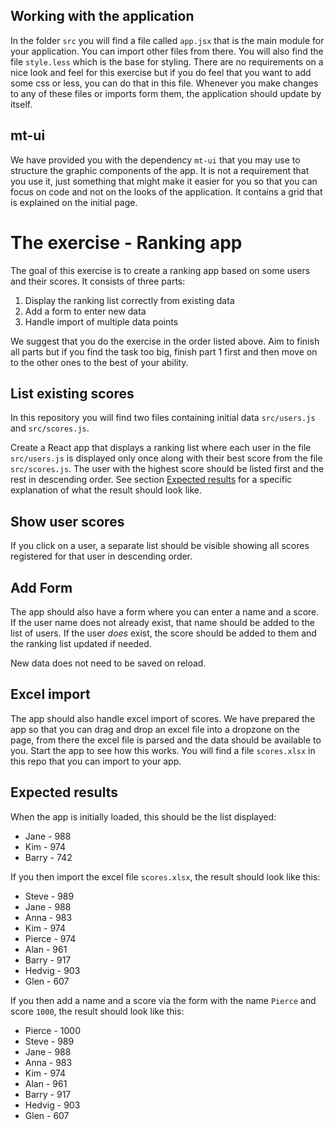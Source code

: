 ## Working with the application

In the folder `src` you will find a file called `app.jsx` that is the main module for your application. You can import other files from there.
You will also find the file `style.less` which is the base for styling. There are no requirements on a nice look and feel for this exercise but if
you do feel that you want to add some css or less, you can do that in this file. Whenever you make changes to any of these files or imports form them, the application should update by itself.

## mt-ui

We have provided you with the dependency `mt-ui` that you may use to structure the graphic components of the app. It is not a requirement that you use it, just something
that might make it easier for you so that you can focus on code and not on the looks of the application. It contains a grid that is explained on the initial page.

# The exercise - Ranking app

The goal of this exercise is to create a ranking app based on some users and their scores.
It consists of three parts:

1. Display the ranking list correctly from existing data
2. Add a form to enter new data
3. Handle import of multiple data points

We suggest that you do the exercise in the order listed above. Aim to finish all parts but if you find the task too big,
finish part 1 first and then move on to the other ones to the best of your ability.

## List existing scores

In this repository you will find two files containing initial data `src/users.js` and `src/scores.js`.

Create a React app that displays a ranking list where each user in the file `src/users.js` is displayed only once along with their best score from the file `src/scores.js`. The user with the highest score should be listed first and the rest in descending order. See section [Expected results](#expected-results) for a specific explanation of what the result should look like.

## Show user scores

If you click on a user, a separate list should be visible showing all scores registered for that user in descending order.

## Add Form

The app should also have a form where you can enter a name and a score. If the user name does not already exist, that name should be added to the list of users. If the user _does_ exist, the score should be added to them and the ranking list updated if needed.

New data does not need to be saved on reload.

## Excel import

The app should also handle excel import of scores. We have prepared the app so that you can drag and drop an excel file into a dropzone on the page, from there the excel file is parsed and the data should be available to you.
Start the app to see how this works. You will find a file `scores.xlsx` in this repo that you can import to your app.

## Expected results

When the app is initially loaded, this should be the list displayed:

- Jane - 988
- Kim - 974
- Barry - 742

If you then import the excel file `scores.xlsx`, the result should look like this:

- Steve - 989
- Jane - 988
- Anna - 983
- Kim - 974
- Pierce - 974
- Alan - 961
- Barry - 917
- Hedvig - 903
- Glen - 607

If you then add a name and a score via the form with the name `Pierce` and score `1000`, the result should look like this:

- Pierce - 1000
- Steve - 989
- Jane - 988
- Anna - 983
- Kim - 974
- Alan - 961
- Barry - 917
- Hedvig - 903
- Glen - 607

